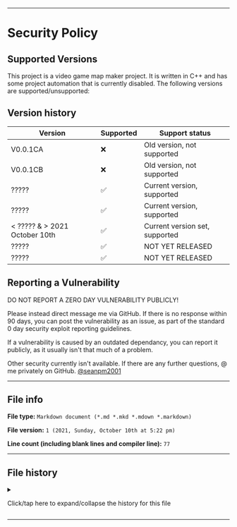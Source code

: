 
***

# Security Policy

## Supported Versions

This project is a video game map maker project. It is written in C++ and has some project automation that is currently disabled. The following versions are supported/unsupported:

## Version history

| Version | Supported          | Support status |
| ------- | ------------------ |-----------------|
| V0.0.1CA  | :x: | Old version, not supported |
| V0.0.1CB   | :x: | Old version, not supported |
| ?????   | :white_check_mark: | Current version, supported |
| ?????   | :white_check_mark: | Current version, supported |
| < ????? & > 2021 October 10th   | :white_check_mark:                | Current version set, supported |
| ?????   | :white_check_mark: | NOT YET RELEASED |
| ?????    | :white_check_mark: | NOT YET RELEASED |

## Reporting a Vulnerability

DO NOT REPORT A ZERO DAY VULNERABILITY PUBLICLY!

Please instead direct message me via GitHub. If there is no response within 90 days, you can post the vulnerability as an issue, as part of the standard 0 day security exploit reporting guidelines.

If a vulnerability is caused by an outdated dependancy, you can report it publicly, as it usually isn't that much of a problem.

Other security currently isn't available. If there are any further questions, @ me privately on GitHub. [@seanpm2001](https://github.com/seanpm2001/)

***

## File info

**File type:** `Markdown document (*.md *.mkd *.mdown *.markdown)`

**File version:** `1 (2021, Sunday, October 10th at 5:22 pm)`

**Line count (including blank lines and compiler line):** `77`

***

## File history

<details><summary><p>Click/tap here to expand/collapse the history for this file</p></summary>

**Version 1 (2021, Sunday, October 10th at 5:22 pm)**

> Changes:

> * Started the file

> * Added the supported versions section

> * Added the version history section

> * Added the reporting a vulnerability section

> * Added the file info section

> * Added the file history section

> * No other changes in version 1

**Version 2 (Coming soon)**

> Changes:

> * Coming soon

> * No other changes in version 2

</details>

***


